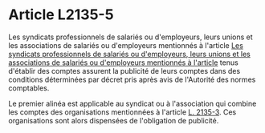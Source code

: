 # Article L2135-5

Les syndicats professionnels de salariés ou d'employeurs, leurs unions et les associations de salariés ou d'employeurs mentionnés à l'article [Les syndicats professionnels de salariés ou d'employeurs, leurs unions et les associations de salariés ou d'employeurs mentionnés à l'article][1] tenus d'établir des comptes assurent la publicité de leurs comptes dans des conditions déterminées par décret pris après avis de l'Autorité des normes comptables. 

Le premier alinéa est applicable au syndicat ou à l'association qui combine les comptes des organisations mentionnées à l'article [L. 2135-3][2]. Ces organisations sont alors dispensées de l'obligation de publicité.

 [1]: /affichCodeArticle.do?cidTexte=LEGITEXT000006072050&idArticle=LEGIARTI000006901600&dateTexte=&categorieLien=cid
 [2]: /affichCodeArticle.do?cidTexte=LEGITEXT000006072050&idArticle=LEGIARTI000019351072&dateTexte=&categorieLien=cid
